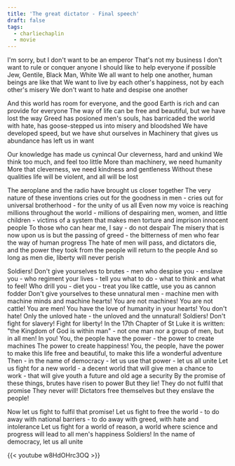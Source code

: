 ```yaml
---
title: 'The great dictator - Final speech'
draft: false
tags:
  - charliechaplin
  - movie
---
```


I'm sorry, but I don't want to be an emperor
That's not my business
I don't want to rule or conquer anyone
I should like to help everyone if possible
Jew, Gentile, Black Man, White
We all want to help one another, human beings are like that
We want to live by each other's happiness, not by each other's misery
We don't want to hate and despise one another

And this world has room for everyone, and the good Earth is rich and can provide for everyone
The way of life can be free and beautiful, but we have lost the way
Greed has posioned men's souls, has barricaded the world with hate, has goose-stepped us into misery and bloodshed
We have developed speed, but we have shut ourselves in
Machinery that gives us abundance has left us in want

Our knowledge has made us cynincal
Our cleverness, hard and unkind
We think too much, and feel too little
More than machinery, we need humanity
More that cleverness, we need kindness and gentleness
Without these qualities life will be violent, and all will be lost

The aeroplane and the radio have brought us closer together
The very nature of these inventions cries out for the goodness in men - cries out for universal brotherhood - for the unity of us all
Even now my voice is reaching millions throughout the world - millions of despairing men, women, and little children - victims of a system that makes men torture and imprison innocent people
To those who can hear me, I say - do not despair
The misery that is now upon us is but the passing of greed - the bitterness of men who fear the way of human progress
The hate of men will pass, and dictators die, and the power they took from the people will return to the people
And so long as men die, liberty will never perish

Soldiers!
Don't give yourselves to brutes - men who despise you - enslave you - who regiment your lives - tell you what to do - what to think and what to feel!
Who drill you - diet you - treat you like cattle, use you as cannon fodder
Don't give yourselves to these unnatural men - machine men with machine minds and machine hearts!
You are not machines!
You are not cattle!
You are men!
You have the love of humanity in your hearts!
You don't hate!
Only the unloved hate - the unloved and the unnatural!
Soldiers!
Don't fight for slavery!
Fight for liberty!
In the 17th Chapter of St Luke it is written: "the Kingdom of God is within man" - not one man nor a group of men, but in all men!
In you!
You, the people have the power - the power to create machines
The power to create happiness!
You, the people, have the power to make this life free and beautiful, to make this life a wonderful adventure
Then - in the name of democracy - let us use that power - let us all unite
Let us fight for a new world - a decent world that will give men a chance to work - that will give youth a future and old age a security
By the promise of these things, brutes have risen to power
But they lie!
They do not fulfil that promise
They never will!
Dictators free themselves but they enslave the people!

Now let us fight to fulfil that promise!
Let us fight to free the world - to do away with national barriers - to do away with greed, with hate and intolerance
Let us fight for a world of reason, a world where science and progress will lead to all men's happiness
Soldiers!
In the name of democracy, let us all unite

{{< youtube w8HdOHrc3OQ >}}